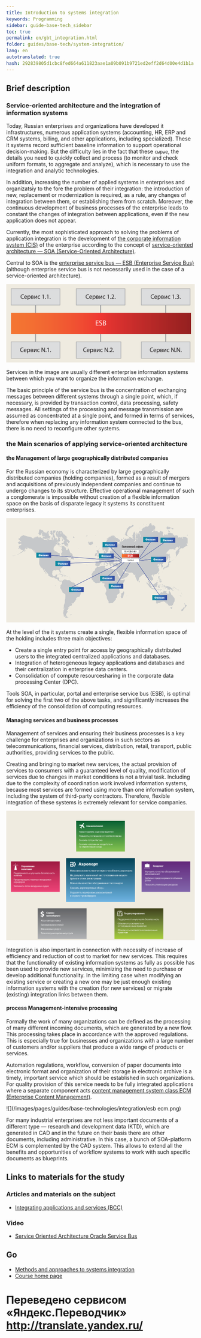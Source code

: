 ```yaml
--- 
title: Introduction to systems integration 
keywords: Programming 
sidebar: guide-base-tech_sidebar 
toc: true 
permalink: en/gbt_integration.html 
folder: guides/base-tech/system-integration/ 
lang: en 
autotranslated: true 
hash: 292839805d1cbc8fed664a611823aae1a09b091b9721ed2eff2d64d00e4d1b1a 
--- 
```


## Brief description 

### Service-oriented architecture and the integration of information systems 

Today, Russian enterprises and organizations have developed it infrastructures, numerous application systems (accounting, HR, ERP and CRM systems, billing, and other applications, including specialized). These it systems record sufficient baseline information to support operational decision-making. But the difficulty lies in the fact that these `сырые`, the details you need to quickly collect and process (to monitor and check uniform formats, to aggregate and analyze), which is necessary to use the integration and analytic technologies. 

In addition, increasing the number of applied systems in enterprises and organizatsiy to the fore the problem of their integration: the introduction of new, replacement or modernization is required, as a rule, any changes of integration between them, or establishing them from scratch. Moreover, the continuous development of business processes of the enterprise leads to constant the changes of integration between applications, even if the new application does not appear. 

Currently, the most sophisticated approach to solving the problems of application integration is the development of [the corporate information system (CIS)](https://dvc.academic.ru/dic.nsf/ruwiki/433085) of the enterprise according to the concept of [service-oriented architecture — SOA (Service-Oriented Architecture)](https://ru.wikipedia.org/wiki/Сервис-ориентированная_архитектура). 

Central to SOA is the [enterprise service bus — ESB (Enterprise Service Bus)](https://ru.wikipedia.org/wiki/Сервисная_шина_предприятия) (although enterprise service bus is not necessarily used in the case of a service-oriented architecture). 

![](/images/pages/guides/base-technologies/integration/esb.png) 

Services in the image are usually different enterprise information systems between which you want to organize the information exchange. 

The basic principle of the service bus is the concentration of exchanging messages between different systems through a single point, which, if necessary, is provided by transaction control, data processing, safety messages. All settings of the processing and message transmission are assumed as concentrated at a single point, and formed in terms of services, therefore when replacing any information system connected to the bus, there is no need to reconfigure other systems. 

### the Main scenarios of applying service-oriented architecture 

#### the Management of large geographically distributed companies 

For the Russian economy is characterized by large geographically distributed companies (holding companies), formed as a result of mergers and acquisitions of previously independent companies and continue to undergo changes to its structure. Effective operational management of such a conglomerate is impossible without creation of a flexible information space on the basis of disparate legacy it systems 
its constituent enterprises. 

![](/images/pages/guides/base-technologies/integration/esb-destributed.png) 

At the level of the it systems create a single, flexible information space of the holding includes three main objectives: 

* Create a single entry point for access by geographically distributed users to the integrated centralized applications and databases. 
* Integration of heterogeneous legacy applications and databases and their centralization in enterprise data centers. 
* Consolidation of compute resourcesharing in the corporate data processing Center (DPC). 

Tools SOA, in particular, portal and enterprise service bus (ESB), is optimal for solving the first two of the above tasks, and significantly increases the efficiency of the consolidation of computing resources. 

#### Managing services and business processes 

Management of services and ensuring their business processes is a key challenge for enterprises and organizations in such sectors as telecommunications, financial services, distribution, retail, transport, public authorities, providing services to the public. 

Creating and bringing to market new services, the actual provision of services to consumers with a guaranteed level of quality, modification of services due to changes in market conditions is not a trivial task. Including due to the complexity of coordination work involved information systems, because most services are formed using more than one information system, including the system of third-party contractors. Therefore, flexible integration of these systems is extremely relevant for service companies. 

![](/images/pages/guides/base-technologies/integration/esb-business.png) 

Integration is also important in connection with necessity of increase of efficiency and reduction of cost to market for new services. This requires that the functionality of existing information systems as fully as possible has been used to provide new services, minimizing the need to purchase or develop additional functionality. In the limiting case when modifying an existing service or creating a new one may be just enough existing information systems with the creation (for new services) or migrate (existing) integration links between them. 

#### process Management-intensive processing 

Formally the work of many organizations can be defined as the processing of many different incoming documents, which are generated by a new flow. This processing takes place in accordance with the approved regulations. This is especially true for businesses and organizations with a large number of customers and/or suppliers that produce a wide range of products or services. 

Automation regulations, workflow, conversion of paper documents into electronic format and organization of their storage in electronic archive is a timely, important service which should be established in such organizations. For quality provision of this service needs to be fully integrated applications where a separate component acts [content management system class ECM (Enterprise Content Management)](https://ru.wikipedia.org/wiki/Управление_корпоративным_контентом). 

![](/images/pages/guides/base-technologies/integration/esb ecm.png) 

For many industrial enterprises are not less important documents of a different type — research and development data (KTD), which are generated in CAD and in the future on their basis there are other documents, including administrative. In this case, a bunch of SOA-platform ECM is complemented by the CAD system. This allows to extend all the benefits and opportunities of workflow systems to work with such specific documents as blueprints. 

## Links to materials for the study 

### Articles and materials on the subject 

* [Integrating applications and services (BCC)](http://bcc.ru/pdf/bcc_soa.pdf) 

### Video 

* [Service Oriented Architecture Oracle Service Bus](https://www.youtube.com/watch?v=p45WDeEky_o) 

## Go 

* [Methods and approaches to systems integration](gbt_integration-methods.html) 
* [Course home page](gbt_landing-page.html) 



 # Переведено сервисом «Яндекс.Переводчик» http://translate.yandex.ru/